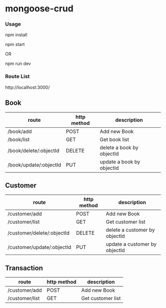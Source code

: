 # mongoose-crud

### Usage

npm install

npm start

OR

npm run dev

### Route List

http://localhost:3000/

## Book

| route | http method | description |
|  ---  |     ---     |     ---     |
| /book/add | POST | Add new Book |
| /book/list | GET | Get book list |
| /book/delete/:objectId | DELETE | delete a book by objectId |
| /book/update/:objectId | PUT | update a book by objectId |

## Customer

| route | http method | description |
|  ---  |     ---     |     ---     |
| /customer/add | POST | Add new Book |
| /customer/list | GET | Get customer list |
| /customer/delete/:objectId | DELETE | delete a customer by objectId |
| /customer/update/:objectId | PUT | update a customer by objectId |

## Transaction

| route | http method | description |
|  ---  |     ---     |     ---     |
| /customer/add | POST | Add new Book |
| /customer/list | GET | Get customer list |
